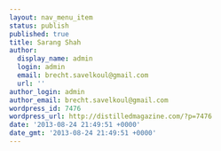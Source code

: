 ```yaml
---
layout: nav_menu_item
status: publish
published: true
title: Sarang Shah
author:
  display_name: admin
  login: admin
  email: brecht.savelkoul@gmail.com
  url: ''
author_login: admin
author_email: brecht.savelkoul@gmail.com
wordpress_id: 7476
wordpress_url: http://distilledmagazine.com/?p=7476
date: '2013-08-24 21:49:51 +0000'
date_gmt: '2013-08-24 21:49:51 +0000'
---
```


